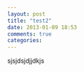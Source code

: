 ```yaml
---
layout: post
title: "test2"
date: 2013-01-09 18:53
comments: true
categories: 
---
```








sjsjdsjdjjdkjs
